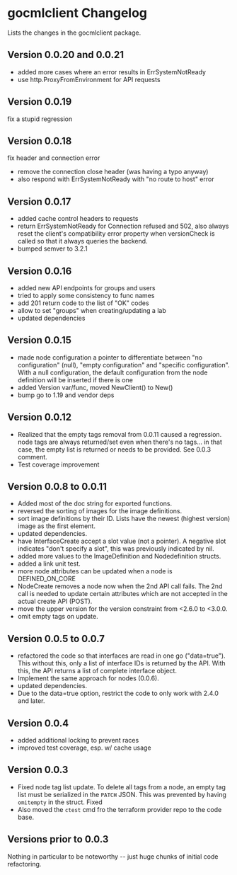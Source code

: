 # gocmlclient Changelog

Lists the changes in the gocmlclient package.

## Version 0.0.20 and 0.0.21

- added more cases where an error results in ErrSystemNotReady
- use http.ProxyFromEnvironment for API requests

## Version 0.0.19

fix a stupid regression

## Version 0.0.18

fix header and connection error

- remove the connection close header (was having a typo anyway)
- also respond with ErrSystemNotReady with "no route to host" error

## Version 0.0.17

- added cache control headers to requests
- return ErrSystemNotReady for Connection refused and 502, also always
  reset the client's compatibility error property when versionCheck is called
  so that it always queries the backend.
- bumped semver to 3.2.1

## Version 0.0.16

- added new API endpoints for groups and users
- tried to apply some consistency to func names
- add 201 return code to the list of "OK" codes
- allow to set "groups" when creating/updating a lab
- updated dependencies

## Version 0.0.15

- made node configuration a pointer to differentiate between
  "no configuration" (null), "empty configuration" and "specific
  configuration". With a null configuration, the default configuration
  from the node definition will be inserted if there is one
- added Version var/func, moved NewClient() to New()
- bump go to 1.19 and vendor deps

## Version 0.0.12

- Realized that the empty tags removal from 0.0.11 caused a regression.
  node tags are always returned/set even when there's no tags... in that
  case, the empty list is returned or needs to be provided. See 0.0.3 comment.
- Test coverage improvement

## Version 0.0.8 to 0.0.11

- Added most of the doc string for exported functions.
- reversed the sorting of images for the image definitions.
- sort image definitions by their ID. Lists have the newest (highest version)
  image as the first element.
- updated dependencies.
- have InterfaceCreate accept a slot value (not a pointer). A negative slot
  indicates "don't specify a slot", this was previously indicated by nil.
- added more values to the ImageDefinition and Nodedefinition structs.
- added a link unit test.
- more node attributes can be updated when a node is DEFINED_ON_CORE
- NodeCreate removes a node now when the 2nd API call fails. The 2nd call is
  needed to update certain attributes which are not accepted in the actual
  create API (POST).
- move the upper version for the version constraint from <2.6.0 to <3.0.0.
- omit empty tags on update.

## Version 0.0.5 to 0.0.7

- refactored the code so that interfaces are read in one go ("data=true"). This
  without this, only a list of interface IDs is returned by the API. With this,
  the API returns a list of complete interface object.
- Implement the same approach for nodes (0.0.6).
- updated dependencies.
- Due to the data=true option, restrict the code to only work with 2.4.0 and later.

## Version 0.0.4

- added additional locking to prevent races
- improved test coverage, esp. w/ cache usage

## Version 0.0.3

- Fixed node tag list update. To delete all tags from a node, an empty tag list
  must be serialized in the `PATCH` JSON.  This was prevented by having
  `omitempty` in the struct.  Fixed  
- Also moved the `ctest` cmd fro the terraform provider repo to the code base.

## Versions prior to 0.0.3

Nothing in particular to be noteworthy -- just huge chunks of initial code
refactoring.
